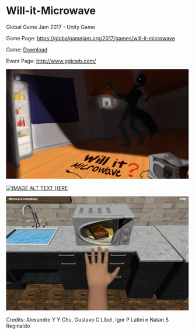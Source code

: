 # Will-it-Microwave
Global Game Jam 2017 - Unity Game

Game Page: https://globalgamejam.org/2017/games/will-it-microwave

Game: [Download](https://ggj.s3.amazonaws.com/games/2017/01/23/2123/willitmicrowave.zip)

Event Page: http://www.ggjcwb.com/

<img src="imgs/fullsize_distr.png" width="500">

[![IMAGE ALT TEXT HERE](http://img.youtube.com/vi/dwheX1yz45U/0.jpg)](http://www.youtube.com/watch?v=dwheX1yz45U)

<img src="imgs/print.png" width="500">

Credits: Alexandre Y Y Chu, Gustavo C Libel, Igor P Latini e Natan S Reginaldo





